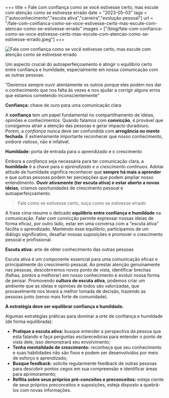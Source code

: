 +++
title = Fale com confiança como se você estivesse certo, mas escute com atenção como se estivesse errado
date = "2023-05-03"
tags = ["autoconhecimento","escuta ativa","carreira","evolução pessoal"]
url = "/fale-com-confianca-como-se-voce-estivesse-certo-mas-escute-com-atencao-como-se-estivesse-errado"
images = ["/blog/fale-com-confianca-como-se-voce-estivesse-certo-mas-escute-com-atencao-como-se-estivesse-errado.jpeg"]
+++

![Fale com confiança como se você estivesse certo, mas escute com atenção como se estivesse errado](/blog/fale-com-confianca-como-se-voce-estivesse-certo-mas-escute-com-atencao-como-se-estivesse-errado.jpeg)

Um aspecto crucial do autoaperfeiçoamento é atingir o equilíbrio certo entre confiança e humildade, especialmente em nossa comunicação com as outras pessoas.

"Devemos sempre ouvir atentamente os outros porque eles podem nos dar o conhecimento que nos falta às vezes e nos ajudar a corrigir alguns erros que estamos cometendo inconscientemente"

**Confiança:** chave de ouro para uma comunicação clara

A **confiança** tem um papel fundamental no compartilhamento de ideias, opiniões e conhecimentos. Quando falamos com **convicção**, é provável que consigamos atrair a atenção das pessoas e gerar impacto duradouro. Porem, a *confiança* nunca deve ser confundida com **arrogância ou mente fechada**. É extremamente importante reconhecer que nosso conhecimento, *embora valioso*, não é infalível.

**Humildade:** porta de entrada para o aprendizado e o crescimento

Embora a *confiança* seja necessária para ter comunicação clara, a **humildade** é a chave para o *aprendizado e o crescimento contínuos*. Adotar atitude de humildade significa reconhecer que **sempre há mais a aprender** e que outras pessoas podem ter percepções que podem ampliar nosso entendimento. **Ouvir ativamente (ter escuta ativa) e estar aberto a novas ideias**, criamos oportunidades de crescimento pessoal e autoaperfeiçoamento.

> Fale como se estivesse certo, ouça como se estivesse errado

A frase cima resume o delicado **equilíbrio entre confiança e humildade** na comunicação.
Falar com convicção permite expressar nossas ideias de forma eficaz, por outro lado, estar em uma conversa com a "escuta ativa" facilita o aprendizado. Mantendo esse equilíbrio, participamos de um diálogo significativo, desafiar nossas suposições e promover o crescimento pessoal e profissional.

**Escuta ativa:** arte de obter conhecimento das outras pessoas

Escuta ativa é um componente essencial para uma comunicação eficaz e principalmente do crescimento pessoal. Ao prestar atenção genuinamente nas pessoas, descobriremos novos ponto de vista, identificar brechas (falhas, pontos a melhorar) em nosso conhecimento e evoluir nossa forma de pensar. Promovendo **cultura de escuta ativa**, podemos criar um ambiente que as ideias e opiniões de todos são valorizadas, que provavelmente nos levará a melhor tomada de decisão, trazendo as pessoas junto (senso mais forte de comunidade).

**A estratégia deve ser equilibrar confiança e humildade.**

Algumas estratégias práticas para dominar a *arte* de confiança e humildade (de forma equilibrada):

* **Pratique a escuta ativa:** busque entender a perspectiva da pessoa que esta falando e faça perguntas esclarecedoras para entender o ponto de vista dele, isso demonstrará seu envolvimento;
* **Tenha mentalidade de crescimento:** reconheça que seu conhecimento e suas habilidades não são fixos e podem ser desenvolvidos por meio de esforço e aprendizado;
* **Busque feedback:** solicite regularmente feedback de outras pessoas para descobrir pontos cegos em sua compreensão e identificar áreas para aprimoramento;
* **Reflita sobre seus próprios pré-conceitos e preconceitos:** esteja ciente de seus próprios preconceitos e suposições, esteja disposto a quebrá-los com novas informações.
